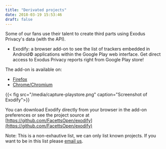 ```yaml
---
title: "Derivated projects"
date: 2018-03-19 15:53:46
draft: false
---
```


Some of our fans use their talent to create third parts using Exodus Privacy's data (with the API).

* Exodify: a browser add-on to see the list of trackers embedded in Android© applications within the Google Play web interface. Get direct access to Exodus Privacy reports right from Google Play store!

The add-on is available on:

* [Firefox](https://addons.mozilla.org/en-US/firefox/addon/exodify/)
* [Chrome/Chromium](https://chrome.google.com/webstore/detail/exodify/imfbjeceaelpdlhbeembaocakecajhlm) 

{{< fig src="/media/capture-playstore.png" caption="Screenshot of Exodify">}}

You can download Exodify directly from your browser in the add-on preferences or see the project source at [https://github.com/FacettsOpen/exodify](https://github.com/FacettsOpen/exodify) 

Note: This is a non-exhautive list, we can only list known projects. If you want to be in this list please [email us](mailto:bureau@xodus-privacy.eu.org). 